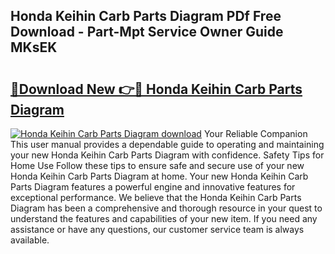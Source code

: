 ## Honda Keihin Carb Parts Diagram PDf Free Download - Part-Mpt Service Owner Guide MKsEK

# <h2><a href="http://dfnzzpk.blite.top/?on=Honda+Keihin+Carb+Parts+Diagram">🔗Download New 👉🔴 Honda Keihin Carb Parts Diagram</a></h2>

[![Honda Keihin Carb Parts Diagram download](https://i.imgur.com/lujVjoI.png)](http://dfnzzpk.blite.top/?on=Honda+Keihin+Carb+Parts+Diagram)
Your Reliable Companion This user manual provides a dependable guide to operating and maintaining your new Honda Keihin Carb Parts Diagram with confidence. Safety Tips for Home Use Follow these tips to ensure safe and secure use of your new Honda Keihin Carb Parts Diagram at home. Your new Honda Keihin Carb Parts Diagram features a powerful engine and innovative features for exceptional performance. We believe that the Honda Keihin Carb Parts Diagram has been a comprehensive and thorough resource in your quest to understand the features and capabilities of your new item. If you need any assistance or have any questions, our customer service team is always available.
